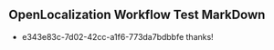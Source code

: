## OpenLocalization Workflow Test MarkDown
* e343e83c-7d02-42cc-a1f6-773da7bdbbfe thanks!

<!--HONumber=Jul16_HO2-->


